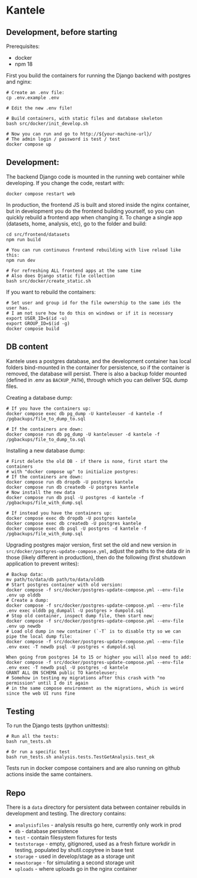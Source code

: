 # Kantele

## Development, before starting
Prerequisites:

- docker
- npm 18

First you build the containers for running the Django backend with postgres and nginx:
```
# Create an .env file:
cp .env.example .env

# Edit the new .env file!

# Build containers, with static files and database skeleton
bash src/docker/init_develop.sh

# Now you can run and go to http://${your-machine-url}/
# The admin login / password is test / test
docker compose up
```

## Development:

The backend Django code is mounted in the running web container while developing.
If you change the code, restart with:
```
docker compose restart web
```

In production, the frontend JS is built and stored inside the nginx container, but in development
you do the frontend building yourself, so you can quickly rebuild a frontend app when changing it.
To change a single app (datasets, home, analysis, etc), go to the folder and build:
```
cd src/frontend/datasets
npm run build

# You can run continuous frontend rebuilding with live reload like this:
npm run dev

# For refreshing ALL frontend apps at the same time
# Also does Django static file collection
bash src/docker/create_static.sh
```

If you want to rebuild the containers:
```
# Set user and group id for the file ownership to the same ids the user has.
# I am not sure how to do this on windows or if it is necessary
export USER_ID=$(id -u)
export GROUP_ID=$(id -g)
docker compose build
```

## DB content

Kantele uses a postgres database, and the development container has local folders
bind-mounted in the container for persistence, so if the container is removed, the
database will persist. There is also a backup folder mounted (defined in .env
as `BACKUP_PATH`), through which you can deliver SQL dump files.

Creating a database dump:
```
# If you have the containers up:
docker compose exec db pg_dump -U kanteleuser -d kantele -f /pgbackups/file_to_dump_to.sql

# If the containers are down:
docker compose run db pg_dump -U kanteleuser -d kantele -f /pgbackups/file_to_dump_to.sql
```

Installing a new database dump:
```
# First delete the old DB - if there is none, first start the containers 
# with "docker compose up" to initialize postgres:
# If the containers are down:
docker compose run db dropdb -U postgres kantele
docker compose run db createdb -U postgres kantele
# Now install the new data
docker compose run db psql -U postgres -d kantele -f /pgbackups/file_with_dump.sql

# If instead you have the containers up:
docker compose exec db dropdb -U postgres kantele
docker compose exec db createdb -U postgres kantele
docker compose exec db psql -U postgres -d kantele -f /pgbackups/file_with_dump.sql
```

Upgrading postgres major version, first set the old and new version in `src/docker/postgres-update-compose.yml`,
adjust the paths to the data dir in those (likely different in production),
then do the following (first shutdown application to prevent writes):
```
# Backup data:
mv path/to/data/db path/to/data/olddb
# Start postgres container with old version:
docker compose -f src/docker/postgres-update-compose.yml --env-file .env up olddb
# Create a dump:
docker compose -f src/docker/postgres-update-compose.yml --env-file .env exec olddb pg_dumpall -U postgres > dumpold.sql
# Stop old container, inspect dump file, then start new:
docker compose -f src/docker/postgres-update-compose.yml --env-file .env up newdb
# Load old dump in new container (`-T` is to disable tty so we can pipe the local dump file:
docker compose -f src/docker/postgres-update-compose.yml --env-file .env exec -T newdb psql -U postgres < dumpold.sql

When going from postgres 14 to 15 or higher you will also need to add:
docker compose -f src/docker/postgres-update-compose.yml --env-file .env exec -T newdb psql -U postgres -d kantele
GRANT ALL ON SCHEMA public TO kanteleuser; 
# Somehow in testing my migrations after this crash with "no permission" until I do it again
# in the same compose environment as the migrations, which is weird since the web UI runs fine
```


## Testing

To run the Django tests (python unittests):
```
# Run all the tests:
bash run_tests.sh

# Or run a specific test
bash run_tests.sh analysis.tests.TestGetAnalysis.test_ok
```

Tests run in docker compose containers and are also running on github actions inside the same containers.


## Repo
There is a `data` directory for persistent data between container rebuilds in
development and testing. The directory contains:
- `analysisfiles` - analysis results go here, currently only work in prod
- `db` - database persistence
- `test` - contain filesystem fixtures for tests
- `teststorage` - empty, gitignored, used as a fresh fixture workdir in testing, populated by shutil.copytree in base test
- `storage` - used in develop/stage as a storage unit
- `newstorage` - for simulating a second storage unit
- `uploads` - where uploads go in the nginx container
